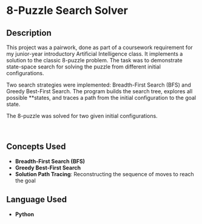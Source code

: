 <h1>8-Puzzle Search Solver</h1>

<h2>Description</h2>

This project was a pairwork, done as part of a coursework requirement for my junior-year introductory Artificial Intelligence class. It implements a solution to the classic 8-puzzle problem. The task was to demonstrate state-space search for solving the puzzle from different initial configurations.

Two search strategies were implemented: Breadth-First Search (BFS) and Greedy Best-First Search. The program builds the search tree, explores all possible **states, and traces a path from the initial configuration to the goal state.

The 8-puzzle was solved for two given initial configurations.

<br/>

<h2>Concepts Used</h2>

- <b>Breadth-First Search (BFS)</b>
- <b>Greedy Best-First Search</b>
- <b>Solution Path Tracing</b>: Reconstructing the sequence of moves to reach the goal  

<h2>Language Used</h2>

- <b>Python</b>
